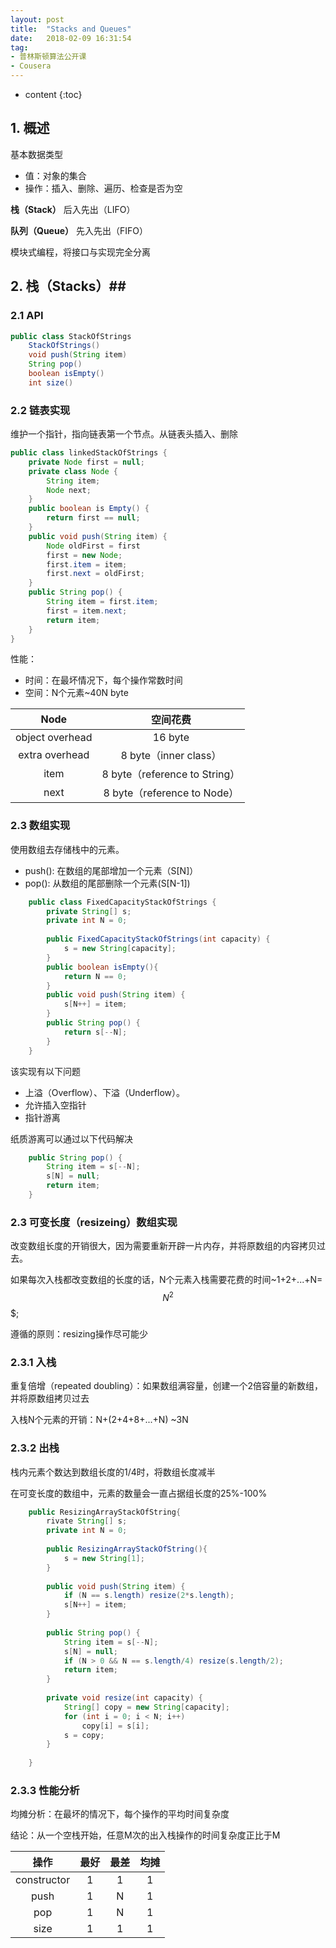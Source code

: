```yaml
---
layout: post
title:  "Stacks and Queues"
date:   2018-02-09 16:31:54
tag:
- 普林斯顿算法公开课
- Cousera
---
```


* content
{:toc}

## 1. 概述 ##

基本数据类型

- 值：对象的集合
- 操作：插入、删除、遍历、检查是否为空

**栈（Stack）** 后入先出（LIFO）

**队列（Queue）** 先入先出（FIFO）

模块式编程，将接口与实现完全分离

## 2. 栈（Stacks）##

### 2.1 API ###

~~~ java
public class StackOfStrings	StackOfStrings()	void push(String item)	String pop()	boolean isEmpty()	int size()
~~~

### 2.2 链表实现 ###
维护一个指针，指向链表第一个节点。从链表头插入、删除

~~~ java
public class linkedStackOfStrings {
	private Node first = null;
	private class Node {
		String item;
		Node next;
	}
	public boolean is Empty() {
		return first == null;
	}
	public void push(String item) {
		Node oldFirst = first
		first = new Node;
		first.item = item;
		first.next = oldFirst;
	}
	public String pop() {
		String item = first.item;
		first = item.next;
		return item;
	}	
}
~~~

性能：

- 时间：在最坏情况下，每个操作常数时间
- 空间：N个元素~40N byte

| Node | 空间花费 |
| :----:  | :----: |
| object overhead | 16 byte| 
| extra overhead | 8 byte（inner class）| 
| item | 8 byte（reference to String）| 
| next | 8 byte（reference to Node）| 
### 2.3 数组实现 ###
使用数组去存储栈中的元素。

- push(): 在数组的尾部增加一个元素（S[N]）
- pop(): 从数组的尾部删除一个元素(S[N-1])

~~~ java
	public class FixedCapacityStackOfStrings {
		private String[] s;
		private int N = 0;
		
		public FixedCapacityStackOfStrings(int capacity) {
			s = new String[capacity];
		}
		public boolean isEmpty(){
			return N == 0;
		}
		public void push(String item) {
			s[N++] = item;
		}
		public String pop() {
			return s[--N];
		}
	}
~~~

该实现有以下问题

- 上溢（Overflow）、下溢（Underflow）。
- 允许插入空指针
- 指针游离

纸质游离可以通过以下代码解决

~~~ java
	public String pop() {
		String item = s[--N];
		s[N] = null;
		return item;
	}
~~~

### 2.3 可变长度（resizeing）数组实现 ###

改变数组长度的开销很大，因为需要重新开辟一片内存，并将原数组的内容拷贝过去。

如果每次入栈都改变数组的长度的话，N个元素入栈需要花费的时间~1+2+...+N=$$N^2$$$;

遵循的原则：resizing操作尽可能少

### 2.3.1 入栈 ###

重复倍增（repeated doubling）：如果数组满容量，创建一个2倍容量的新数组，并将原数组拷贝过去

入栈N个元素的开销：N+(2+4+8+...+N) ~3N

### 2.3.2 出栈 ###

栈内元素个数达到数组长度的1/4时，将数组长度减半

在可变长度的数组中，元素的数量会一直占据组长度的25%-100%

~~~ java
	public ResizingArrayStackOfString{
		rivate String[] s;
		private int N = 0;
		
		public ResizingArrayStackOfString(){
			s = new String[1];
		}
		
		public void push(String item) {
			if (N == s.length) resize(2*s.length);
			s[N++] = item;
		}
		
		public String pop() {
			String item = s[--N];
			s[N] = null;
			if (N > 0 && N == s.length/4) resize(s.length/2);
			return item;
		}
		
		private void resize(int capacity) {
			String[] copy = new String[capacity];
			for (int i = 0; i < N; i++)
				copy[i] = s[i];
			s = copy;
		}
		
	}
~~~

### 2.3.3 性能分析 ###

均摊分析：在最坏的情况下，每个操作的平均时间复杂度

结论：从一个空栈开始，任意M次的出入栈操作的时间复杂度正比于M

| 操作 | 最好 | 最差 | 均摊|
| :----:  | :----:   | :----:   | :----:   |
| constructor |   1 | 1 | 1|
| push |   1 | N | 1|
| pop |  1 | N | 1|
| size |  1 | 1 | 1|





